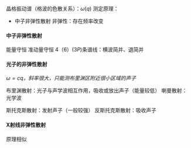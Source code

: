 晶格振动谱（格波的色散关系）：$\omega(q)$
测定原理：
- 中子非弹性散射
非弹性：存在频率改变
#### 中子非弹性散射
能量守恒
准动量守恒
4（6）($3P$)条谱线：横波简并、退简并

#### 光子的非弹性散射
*$\omega=cq$，斜率很大，只能测布里渊区附近很小区域的声子*

布里渊散射：光子与声学波相互作用，吸收或放出声子（能量较低）
喇曼散射：光学波

斯托克斯散射：发射声子（一般较强）
反斯托克斯散射：吸收声子

#### X射线非弹性散射
原理相似
